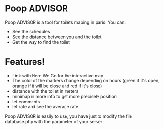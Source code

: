 # Poop ADVISOR

Poop ADVISOR is a tool for toilets maping in paris. You can:

  - See the schedules
  - See the distance between you and the toilet 
  - Get the way to find the toilet 

# Features!

  - Link with Here We Go for the interactive map
  - The color of the markers change depending on hours (green if it's open, orange if it will be close and red if it's close)
  - distance with the toilet in meters 
  - minimap in more info to get more precisely position 
  - let comments 
  - let rate and see the average rate 


Poop ADVISOR is easily to use, you have just to modify the file database.php with the parameter of your server 